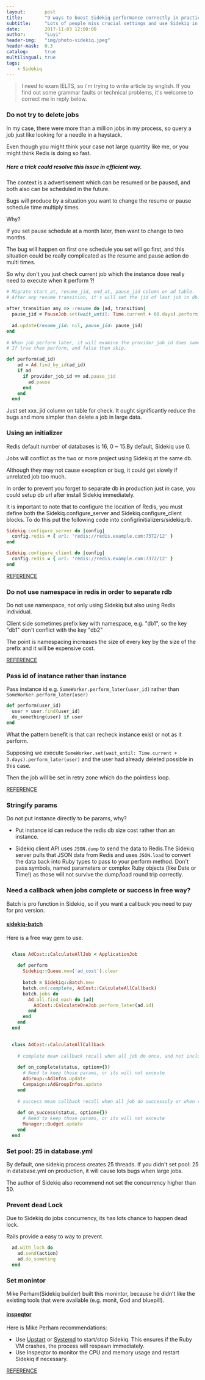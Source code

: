 ```yaml
---
layout:       post
title:        "9 ways to boost Sidekiq performance correctly in practical experiences"
subtitle:     "Lots of people miss crucial settings and use Sidekiq in poor efficiency way"
date:         2017-11-03 12:00:00
author:       "Luyi"
header-img:   "img/photo-sidekiq.jpeg"
header-mask:  0.3
catalog:      true
multilingual: true
tags:
    - Sidekiq
--- 
```


> I need to exam IELTS, so i'm trying to write article by english. 
> If you find out some grammar faults or technical problems, it's welcome to correct me in reply below.

### Do not try to delete jobs 
In my case, there were more than a million jobs in my process, so query a job just like looking for a needle in a haystack.

Even though you might think your case not large quantity like me, or you might think Redis is doing so fast.

##### Here a trick could resolve this issue in efficient way.

The context is a advertisement which can be resumed or be paused, and both also can be scheduled in the future.

Bugs will produce by a situation you want to change the resume or pause schedule time multiply times.

Why?

If you set pause schedule at a month later, then want to change to two months.

The bug will happen on first one schedule you set will go first, and this situation could be really complicated as the resume and pause action do multi times.

So why don't you just check current job which the instance dose really need to execute when it perform ?!
   
```rb 
# Migrate start_at, resume_jid, end_at, pause_jid column on ad table.
# After any resume transition, it's will set the jid of last job in db.
 
after_transition any => :resume do |ad, transition|
  pause_jid = PauseJob.set(wait_until: Time.current + 60.days).perform_later(ad.id).provider_job_id
  
  ad.update(resume_jid: nil, pause_jid: pause_jid)
end   
      
# When job perform later, it will examine the provider_job_id does same with pause_jid the last time i set.
# If true then perform, and false then skip. 

def perform(ad_id)
    ad = Ad.find_by_id(ad_id)
    if ad
      if provider_job_id == ad.pause_jid
        ad.pause
      end
    end
  end
```
Just set xxx_jid column on table for check. It ought significantly reduce the bugs and more simpler than delete a job in large data.

### Using an initializer
Redis default number of databases is 16, 0 ~ 15.By default, Sidekiq use 0.

Jobs will conflict as the two or more project using Sidekiq at the same db.

Although they may not cause exception or bug, it could get slowly if unrelated job too much.

In order to prevent you forget to separate db in production just in case, you could setup db url after install Sidekiq immediately.   
 
It is important to note that to configure the location of Redis, you must define both the Sidekiq.configure_server and Sidekiq.configure_client blocks. To do this put the following code into config/initializers/sidekiq.rb.
  
```rb
Sidekiq.configure_server do |config|
  config.redis = { url: 'redis://redis.example.com:7372/12' }
end

Sidekiq.configure_client do |config|
  config.redis = { url: 'redis://redis.example.com:7372/12' }
end
```

[REFERENCE](https://github.com/mperham/sidekiq/wiki/Using-Redis)

### Do not use namespace in redis in order to separate rdb
Do not use namespace, not only using Sidekiq but also using Redis individual. 

Client side sometimes prefix key with namespace, e.g. "db1", so the key "db1" don't conflict with the key "db2"

The point is namespacing increases the size of every key by the size of the prefix and it will be expensive cost.

[REFERENCE](http://www.mikeperham.com/2015/09/24/storing-data-with-redis/)

### Pass id of instance rather than instance
Pass instance id e.g. `SomeWorker.perform_later(user_id)` rather than `SomeWorker.perform_later(user)`
```ruby
def perform(user_id)
  user = user.find(user_id)
  do_something(user) if user
end   
```
What the pattern benefit is that can recheck instance exist or not as it perform.

Supposing we execute `SomeWorker.set(wait_until: Time.current + 3.days).perform_later(user)` and the user had already deleted possible in this case.

Then the job will be set in retry zone which do the pointless loop.   

[REFERENCE](https://github.com/mperham/sidekiq/wiki/Best-Practices)

### Stringify params  
Do not put instance directly to be params, why?

* Put instance id can reduce the redis db size cost rather than an instance.

* Sidekiq client API uses `JSON.dump` to send the data to Redis.The Sidekiq server pulls that 
JSON data from Redis and uses `JSON.load` to convert the data back into Ruby types to pass to your perform method.
Don't pass symbols, named parameters or complex Ruby objects (like Date or Time!) as those will not survive the 
dump/load round trip correctly. 

### Need a callback when jobs complete or success in free way? 
Batch is pro function in Sidekiq, so if you want a callback you need to pay for pro version.


#### [sidekiq-batch](https://github.com/breamware/sidekiq-batch)
 
Here is a free way gem to use.

```rb

  class AdCost::CalculateAllJob < ApplicationJob 
  
    def perform
      Sidekiq::Queue.new('ad_cost').clear
  
      batch = Sidekiq::Batch.new
      batch.on(:complete, AdCost::CalculateAllCallback)
      batch.jobs do
        Ad.all.find_each do |ad|
          AdCost::CalculateOneJob.perform_later(ad.id)
        end
      end
    end
  end

  
  class AdCost::CalculateAllCallback
    
    # complete mean callback recall when all job do once, and not include retry or dead after 
  
    def on_complete(status, option={})
      # Need to keep those params, or its will not exceute     
      AdGroup::AdInfos.update
      Campaign::AdGroupInfos.update
    end
  
    # success mean callback recall when all job do successuly or when retry successuly.
  
    def on_success(status, option={})
      # Need to keep those params, or its will not exceute
      Manager::Budget.update
    end
  end
```

### Set pool: 25 in database.yml

By default, one sidekiq process creates 25 threads. If you didn't set pool: 25 in database.yml on production, it will cause lots bugs when large jobs.   

The author of Sidekiq also recommend not set the concurrency higher than 50.  

### Prevent dead Lock
Due to Sidekiq do jobs concurrency, its has lots chance to happen dead lock.

Rails provide a easy to way to prevent.

```rb
  ad.with_lock do
    ad.send(action)
    ad.do_someting
  end
```

### Set monintor
Mike Perham(Sidekiq builder) built this monintor, because he didn't like the existing tools that were available (e.g. monit, God and bluepill).
#### [inspeqtor](http://contribsys.com/inspeqtor/)

Here is Mike Perham recommendations: 
* Use [Upstart](https://github.com/mperham/sidekiq/tree/master/examples/upstart) or [Systemd](https://github.com/mperham/sidekiq/tree/master/examples/systemd) to start/stop Sidekiq. 
This ensures if the Ruby VM crashes, the process will respawn immediately.
* Use Inspeqtor to monitor the CPU and memory usage and restart Sidekiq if necessary.


[REFERENCE](https://github.com/mperham/sidekiq/wiki/Monitoring)




